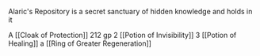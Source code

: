 Alaric's Repository is a secret sanctuary of hidden knowledge and holds in it 

A [[Cloak of Protection]]
212 gp
2 [[Potion of Invisibility]]
3 [[Potion of Healing]]
a [[Ring of Greater Regeneration]]